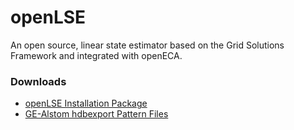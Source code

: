 # openLSE
An open source, linear state estimator based on the Grid Solutions Framework and integrated with openECA.

### Downloads
* [openLSE Installation Package](https://github.com/kdjones/openLSE/wiki/downloads/openLSE.Install.zip)
* [GE-Alstom hdbexport Pattern Files](https://github.com/kdjones/openLSE/wiki/downloads/pattern-files.zip)